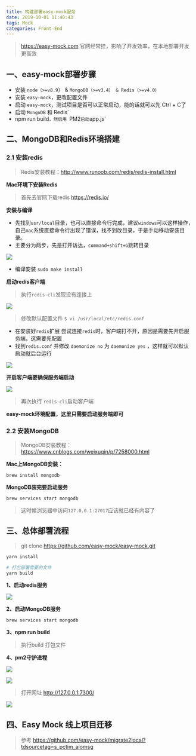 ```yaml
---
title: 构建部署easy-mock服务
date: 2019-10-01 11:40:43
tags: Mock
categories: Front-End
---
```


> https://easy-mock.com 官网经常挂，影响了开发效率，在本地部署开发更高效

## 一、easy-mock部署步骤

- 安装 `node（>=v8.9`） & `MongoDB（>=v3.4） & Redis（>=v4.0）`
- 安装 `easy-mock`，更改配置文件
- 启动 `easy-mock`，测试项目是否可以正常启动，能的话就可以先 Ctrl + C了
- 启动 `MongoDB` 和 Redis`
- npm run build`，然后用 `PM2` 启动 `app.js`


## 二、MongoDB和Redis环境搭建

### 2.1 安装redis

> Redis安装教程：http://www.runoob.com/redis/redis-install.html

**Mac环境下安装Redis**

> 首先去官网下载redis https://redis.io/

**安装与编译**

- 先找到`usr/local`目录，也可以直接命令行完成，建议`windows`可以这样操作，自己`mac`系统直接命令行出现了错误，找不到改目录，于是手动移动安装目录。
- 主要分为两步，先是打开访达，`command+shift+G`跳转目录

![](http://blog.poetries.top/img-repo/20191001/1.png)

- 编译安装 `sudo make install`


**启动redis客户端**

> 执行`redis-cli`发现没有连接上

![](http://blog.poetries.top/img-repo/20191001/2.png)

> 修改默认配置文件 `$ vi /usr/local/etc/redis.conf`

- 在安装好`redis`扩展 尝试连接`redis`时，客户端打不开，原因是需要先开启服务端，这需要先配置
- 找到`redis.conf` 并修改 `daemonize no` 为 `daemonize yes` ，这样就可以默认启动就后台运行

![](http://blog.poetries.top/img-repo/20191001/3.png)

**开启客户端要确保服务端启动**

![](http://blog.poetries.top/img-repo/20191001/4.png)

> 再次执行 `redis-cli`启动客户端

**easy-mock环境配置，这里只需要启动服务端即可**

### 2.2 安装MongoDB

> MongoDB安装教程：https://www.cnblogs.com/weixuqin/p/7258000.html

**Mac上MongoDB安装：**

```
brew install mongodb
```

**MongoDB装完要启动服务**

```
brew services start mongodb
```

> 这时候浏览器中访问`127.0.0.1:27017`应该就已经有内容了

## 三、总体部署流程

> git clone https://github.com/easy-mock/easy-mock.git

```bash
yarn install

# 打包部署需要的文件
yarn build
```

**1、启动redis服务**

![](http://blog.poetries.top/img-repo/20191001/4.png)

**2、启动MongoDB服务**

```
brew services start mongodb
```

**3、npm run build**

> 执行build 打包文件

**4、pm2守护进程**

![](http://blog.poetries.top/img-repo/20191001/5.png)

![](http://blog.poetries.top/img-repo/20191001/6.png)

> 打开网址 http://127.0.0.1:7300/

![](http://blog.poetries.top/img-repo/20191001/7.png)

## 四、Easy Mock 线上项目迁移

> 参考 https://github.com/easy-mock/migrate2local?tdsourcetag=s_pctim_aiomsg
